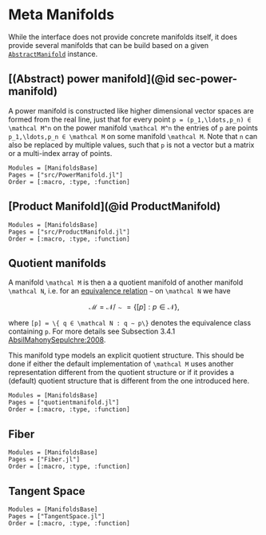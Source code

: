 # Meta Manifolds

While the interface does not provide concrete manifolds itself, it does provide several manifolds that can be build based on a given [`AbstractManifold`](@ref) instance.

## [(Abstract) power manifold](@id sec-power-manifold)

A power manifold is constructed like higher dimensional vector spaces are formed from the real line, just that for every point ``p = (p_1,\ldots,p_n) ∈ \mathcal M^n`` on the power manifold ``\mathcal M^n`` the entries of ``p`` are points ``p_1,\ldots,p_n ∈ \mathcal M`` on some manifold ``\mathcal M``. Note that ``n`` can also be replaced by multiple values, such that ``p`` is not a vector but a matrix or a multi-index array of points.

```@autodocs
Modules = [ManifoldsBase]
Pages = ["src/PowerManifold.jl"]
Order = [:macro, :type, :function]
```

## [Product Manifold](@id ProductManifold)

```@autodocs
Modules = [ManifoldsBase]
Pages = ["src/ProductManifold.jl"]
Order = [:macro, :type, :function]
```

## Quotient manifolds

A manifold ``\mathcal M`` is then a a quotient manifold of another manifold ``\mathcal N``,
i.e. for an [equivalence relation](https://en.wikipedia.org/wiki/Equivalence_relation) ``∼``
on ``\mathcal N`` we have

```math
    \mathcal M = \mathcal N / ∼ = \bigl\{ [p] : p ∈ \mathcal N \bigr\},
```

where ``[p] ≔ \{ q ∈ \mathcal N : q ∼ p\}`` denotes the equivalence class containing ``p``.
For more details see Subsection 3.4.1 [AbsilMahonySepulchre:2008](@cite).

This manifold type models an explicit quotient structure.
This should be done if either the default implementation of ``\mathcal M``
uses another representation different from the quotient structure or if
it provides a (default) quotient structure that is different from the one introduced here.

```@autodocs
Modules = [ManifoldsBase]
Pages = ["quotientmanifold.jl"]
Order = [:macro, :type, :function]
```

## Fiber

```@autodocs
Modules = [ManifoldsBase]
Pages = ["Fiber.jl"]
Order = [:macro, :type, :function]
```

## Tangent Space

```@autodocs
Modules = [ManifoldsBase]
Pages = ["TangentSpace.jl"]
Order = [:macro, :type, :function]
```
